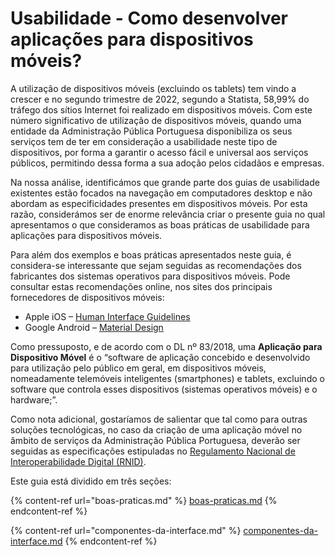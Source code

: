 # Usabilidade - Como desenvolver aplicações para dispositivos móveis?

A utilização de dispositivos móveis (excluindo os tablets) tem vindo a crescer e no segundo trimestre de 2022, segundo a Statista, 58,99% do tráfego dos sítios Internet foi realizado em dispositivos móveis. Com este número significativo de utilização de dispositivos móveis, quando uma entidade da Administração Pública Portuguesa disponibiliza os seus serviços tem de ter em consideração a usabilidade neste tipo de dispositivos, por forma a garantir o acesso fácil e universal aos serviços públicos, permitindo dessa forma a sua adoção pelos cidadãos e empresas.

Na nossa análise, identificámos que grande parte dos guias de usabilidade existentes estão focados na navegação em computadores desktop e não abordam as especificidades presentes em dispositivos móveis. Por esta razão, considerámos ser de enorme relevância criar o presente guia no qual apresentamos o que consideramos as boas práticas de usabilidade para aplicações para dispositivos móveis.

Para além dos exemplos e boas práticas apresentados neste guia, é considera-se interessante que sejam seguidas as recomendações dos fabricantes dos sistemas operativos para dispositivos móveis. Pode consultar estas recomendações online, nos sites dos principais fornecedores de dispositivos móveis:&#x20;

* Apple iOS – [Human Interface Guidelines](https://developer.apple.com/design/human-interface-guidelines/ios/overview/themes/)
* Google Android – [Material Design](https://m3.material.io/)

Como pressuposto, e de acordo com o DL nº 83/2018, uma **Aplicação para Dispositivo Móvel** é o “software de aplicação concebido e desenvolvido para utilização pelo público em geral, em dispositivos móveis, nomeadamente telemóveis inteligentes (smartphones) e tablets, excluindo o software que controla esses dispositivos (sistemas operativos móveis) e o hardware;”.

Como nota adicional, gostaríamos de salientar que tal como para outras soluções tecnológicas, no caso da criação de uma aplicação móvel no âmbito de serviços da Administração Pública Portuguesa, deverão ser seguidas as especificações estipuladas no [Regulamento Nacional de Interoperabilidade Digital (RNID)](https://dre.pt/application/file/a/114461891).

Este guia está dividido em três seções:

{% content-ref url="boas-praticas.md" %}
[boas-praticas.md](boas-praticas.md)
{% endcontent-ref %}

{% content-ref url="componentes-da-interface.md" %}
[componentes-da-interface.md](componentes-da-interface.md)
{% endcontent-ref %}
